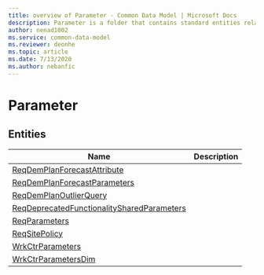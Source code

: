 ```yaml
---
title: overview of Parameter - Common Data Model | Microsoft Docs
description: Parameter is a folder that contains standard entities related to the Common Data Model.
author: nenad1002
ms.service: common-data-model
ms.reviewer: deonhe
ms.topic: article
ms.date: 7/13/2020
ms.author: nebanfic
---
```


# Parameter


## Entities

|Name|Description|
|---|---|
|[ReqDemPlanForecastAttribute](ReqDemPlanForecastAttribute.md)||
|[ReqDemPlanForecastParameters](ReqDemPlanForecastParameters.md)||
|[ReqDemPlanOutlierQuery](ReqDemPlanOutlierQuery.md)||
|[ReqDeprecatedFunctionalitySharedParameters](ReqDeprecatedFunctionalitySharedParameters.md)||
|[ReqParameters](ReqParameters.md)||
|[ReqSitePolicy](ReqSitePolicy.md)||
|[WrkCtrParameters](WrkCtrParameters.md)||
|[WrkCtrParametersDim](WrkCtrParametersDim.md)||
